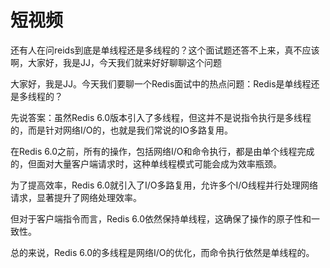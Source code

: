 # 短视频

还有人在问reids到底是单线程还是多线程的？这个面试题还答不上来，真不应该啊，大家好，我是JJ，今天我们就来好好聊聊这个问题

大家好，我是JJ。今天我们要聊一个Redis面试中的热点问题：Redis是单线程还是多线程的？

先说答案：虽然Redis 6.0版本引入了多线程，但这并不是说指令执行是多线程的，而是针对网络I/O的，也就是我们常说的IO多路复用。

在Redis 6.0之前，所有的操作，包括网络I/O和命令执行，都是由单个线程完成的，但面对大量客户端请求时，这种单线程模式可能会成为效率瓶颈。

为了提高效率，Redis 6.0就引入了I/O多路复用，允许多个I/O线程并行处理网络请求，显著提升了网络处理效率。

但对于客户端指令而言，Redis 6.0依然保持单线程，这确保了操作的原子性和一致性。

总的来说，Redis 6.0的多线程是网络I/O的优化，而命令执行依然是单线程的。

